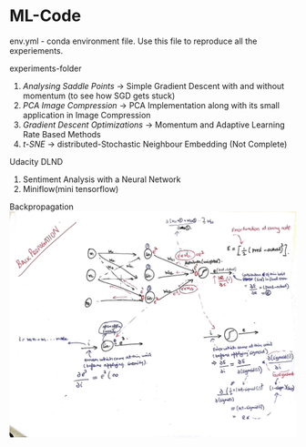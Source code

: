 # ML-Code
env.yml - conda environment file. Use this file to reproduce all the experiements.

experiments-folder<br/>
1. <i>Analysing Saddle Points</i> -> Simple Gradient Descent with and without momentum (to see how SGD gets stuck)
2. <i>PCA Image Compression</i> -> PCA Implementation along with its small application in Image Compression
3. <i>Gradient Descent Optimizations</i> -> Momentum and Adaptive Learning Rate Based Methods
4. <i>t-SNE</i> -> distributed-Stochastic Neighbour Embedding (Not Complete)

Udacity DLND<br/>
1. Sentiment Analysis with a Neural Network
2. Miniflow(mini tensorflow)

Backpropagation<br/>
![Alt text](/data/images/backprop.jpg "Backpropagation")
